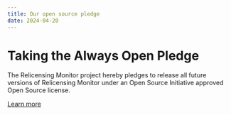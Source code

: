 ```yaml
---
title: Our open source pledge
date: 2024-04-20
---
```


# Taking the Always Open Pledge

The Relicensing Monitor project hereby pledges to release all future versions of Relicensing Monitor under an Open Source Initiative approved Open Source license.

[Learn more](/factor/pledge/)

